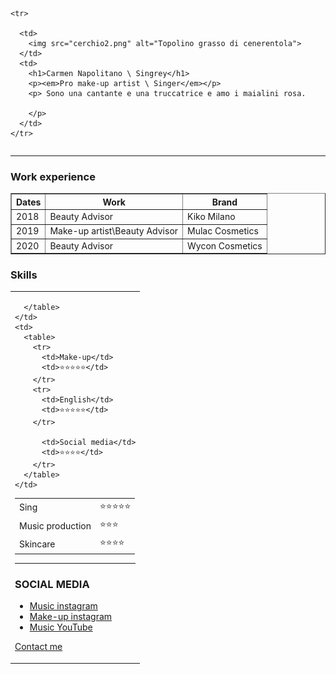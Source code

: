 <!DOCTYPE html>
<html lang="en" dir="ltr">

<head>
  <meta charset="utf-8">
  <title>Carmen's personal site</title>
</head>

<body>
  <table cellspacing="20">

    <tr>

      <td>
        <img src="cerchio2.png" alt="Topolino grasso di cenerentola">
      </td>
      <td>
        <h1>Carmen Napolitano \ Singrey</h1>
        <p><em>Pro make-up artist \ Singer</em></p>
        <p> Sono una cantante e una truccatrice e amo i maialini rosa.

        </p>
      </td>
    </tr>

  </table>
  <hr size="2" noshade>

  <h3>Work experience</h3>
  <table border="1">
    <thead>
      <tr>
        <th>Dates</th>
        <th>Work</th>
        <th>Brand</th>
      </tr>
    </thead>
    <tbody>
      <tr>
        <td>2018</td>
        <td>Beauty Advisor</td>
        <td>Kiko Milano</td>
      </tr>
      <tr>
        <td>2019</td>
        <td>Make-up artist\Beauty Advisor</td>
        <td>Mulac Cosmetics</td>
      </tr>
      <tr>
        <td>2020</td>
        <td>Beauty Advisor</td>
        <td>Wycon Cosmetics</td>
      </tr>
    </tbody>

  </table>

  <h3>Skills</h3>


<table>
  <tr>
    <td>
      <table>
        <tr>
          <td>Sing</td>
          <td>⭐⭐⭐⭐⭐</td>
        </tr>
        <tr>
          <td>Music production</td>
          <td>⭐⭐⭐</td>
        </tr>
        <tr>
          <td>Skincare</td>
          <td>⭐⭐⭐⭐</td>
        </tr>


      </table>
    </td>
    <td>
      <table>
        <tr>
          <td>Make-up</td>
          <td>⭐⭐⭐⭐⭐</td>
        </tr>
        <tr>
          <td>English</td>
          <td>⭐⭐⭐⭐⭐</td>
        </tr>

          <td>Social media</td>
          <td>⭐⭐⭐⭐</td>
        </tr>
      </table>
    </td>
  </tr>
</table>


  <hr size="2" noshade>
  <h3>SOCIAL MEDIA</h3>
  <ul>
    <li> <a href="https://www.instagram.com/singreymusic/?hl=it">Music instagram</a></li>
    <li> <a href="https://www.instagram.com/carmennap_mua/">Make-up instagram</a></a></li>
    <li><a href="https://www.youtube.com/channel/UCnOWCxBZdMjpeXXw45YQTIw"target="_blank"> Music YouTube</a></li>
  </ul>
  
  <a href="Contact me.html"> Contact me </a>




</body>

</html>
